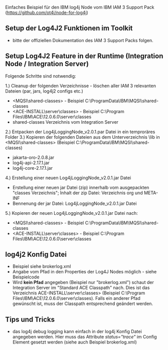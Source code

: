 Einfaches Beispiel für den IBM log4j Node vom IBM IAM 3 Support Pack (https://github.com/ot4i/node-for-log4j)

## Setup der Log4J2 Funktionen im Toolkit 
- bitte der offiziellen Dokumentation des IAM 3 Support Packs folgen. 

## Setup Log4J2 Feature in der Runtime (Integration Node / Integration Server) 
Folgende Schritte sind notwendig: 

1.) Cleanup der folgenden Verzeichnisse - löschen aller IAM 3 relevanten Dateien (par, jars, log4j2 configs etc.) 
- <MQSI\shared-classes> - Beispiel C:\ProgramData\IBM\MQSI\shared-classes
- <ACE-INSTALL\server\classes> - Beispiel C:\Program Files\IBM\ACE\12.0.6.0\server\classes
- shared-classes Verzeichnis vom Integration Server 

2.) Entpacken der Log4jLoggingNode_v2.0.1.par Datei in ein temproräres Folder 
3.) Kopieren der folgenden Dateien aus dem Unterverzeichnis \lib in <MQSI\shared-classes> (Beispiel C:\ProgramData\IBM\MQSI\shared-classes) 
- jakarta-oro-2.0.8.jar 
- log4j-api-2.17.1.jar 
- log4j-core-2.17.1.jar 

4.) Erstellung einer neuen Log4jLoggingNode_v2.0.1.jar Datei 
- Erstellung einer neuen jar Datei (zip) innerhalb vom ausgepackten "classes Verzeichnis"; Inhalt der zip Datei: Verzeichnis org und META-INF 
- Bennenung der jar Datei: Log4jLoggingNode_v2.0.1.jar Datei  

5.) Kopieren der neuen Log4jLoggingNode_v2.0.1.jar Datei nach:      
- <MQSI\shared-classes> - Beispiel C:\ProgramData\IBM\MQSI\shared-classes     
- <ACE-INSTALL\server\classes> - Beispiel C:\Program Files\IBM\ACE\12.0.6.0\server\classes

## log4j2 Konfig Datei 
- Beispiel siehe brokerlog.xml 
- Angabe vom Pfad in den Properties der Log4J Nodes möglich - siehe Beispielcode 
- Wird **kein Pfad** angegeben (Beispiel nur "brokerlog.xml") schaut der Integration Server im "Standard ACE Classpath" nach. Dies ist das Verzeichnis ACE-INSTALL\server\classes> (Beispiel C:\Program Files\IBM\ACE\12.0.6.0\server\classes). Falls ein anderer Pfad gewünscht ist, muss der Classpath entsprechend geändert werden. 

## Tips und Tricks 
- das log4j debug logging kann einfach in der log4j Konfig Datei angegeben werden. Hier muss das  Attribute *status="trace"* im Config Element gesetzt werden (siehe auch Beispiel brokerlog.xml) 
